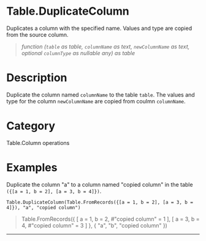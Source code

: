 ﻿# Table.DuplicateColumn
Duplicates a column with the specified name. Values and type are copied from the source column.
> _function (<code>table</code> as table, <code>columnName</code> as text, <code>newColumnName</code> as text, optional <code>columnType</code> as nullable any) as table_
# Description 
Duplicate the column named <code>columnName</code> to the table <code>table</code>. The values and type for the column <code>newColumnName</code> are copied from coulmn <code>columnName</code>.

# Category 
Table.Column operations
# Examples 
Duplicate the column "a" to a column named "copied column" in the table <code>({[a = 1, b = 2], [a = 3, b = 4]})</code>.
```
Table.DuplicateColumn(Table.FromRecords({[a = 1, b = 2], [a = 3, b = 4]}), "a", "copied column")
```
> Table.FromRecords({ [
        a = 1,
        b = 2,
        #"copied column" = 1
    ], [
        a = 3,
        b = 4,
        #"copied column" = 3
    ]
}, {
    "a",
    "b",
    "copied column"
})
***
